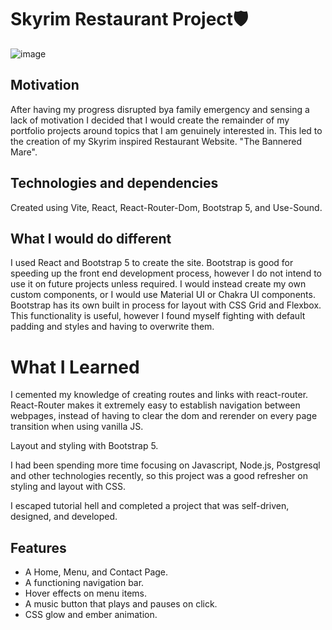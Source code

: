 # Skyrim Restaurant Project🛡️
![image](https://github.com/BrendonTheDev/Restaurant-Skyrim/assets/108491991/9b73e525-e771-4073-8267-53e5e64c088d)


## Motivation

After having my progress disrupted bya family emergency and sensing a lack of motivation I decided that I would create the remainder of my portfolio projects around topics that I am genuinely interested in. This led to the creation of my Skyrim inspired Restaurant Website. "The Bannered Mare".

## Technologies and dependencies

Created using Vite, React, React-Router-Dom, Bootstrap 5, and Use-Sound.

## What I would do different

I used React and Bootstrap 5 to create the site. Bootstrap is good for speeding up the front end development process, however I do not intend to use it on future projects unless required. I would instead create my own custom components, or I would use Material UI or Chakra UI components. Bootstrap has its own built in process for layout with CSS Grid and Flexbox. This functionality is useful, however I found myself fighting with default padding and styles and having to overwrite them.

# What I Learned

I cemented my knowledge of creating routes and links with react-router. React-Router makes it extremely easy to establish navigation between webpages, instead of having to clear the dom and rerender on every page transition when using vanilla JS.

Layout and styling with Bootstrap 5.

I had been spending more time focusing on Javascript, Node.js, Postgresql and other technologies recently, so this project was a good refresher on styling and layout with CSS.

I escaped tutorial hell and completed a project that was self-driven, designed, and developed.

## Features

- A Home, Menu, and Contact Page.
- A functioning navigation bar.
- Hover effects on menu items.
- A music button that plays and pauses on click.
- CSS glow and ember animation.
